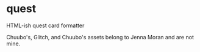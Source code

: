 # quest
HTML-ish quest card formatter

Chuubo's, Glitch, and Chuubo's assets belong to Jenna Moran and are not mine.
